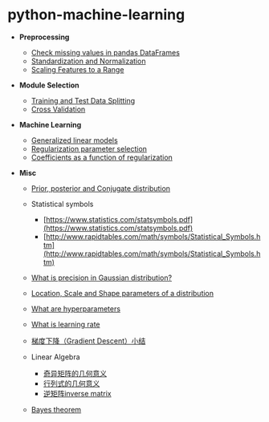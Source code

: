 # python-machine-learning

* **Preprocessing**

	+ [Check missing values in pandas DataFrames](check-missing-values-in-dataframe.ipynb)	
	+ [Standardization and Normalization](standardization-and-normalization.ipynb)
	+ [Scaling Features to a Range](scaling-features-to-a-range.ipynb)

* **Module Selection**

	+ [Training and Test Data Splitting](train-test-split.ipynb)
	+ [Cross Validation](cross-validation.ipynb)

* **Machine Learning**

	+ [Generalized linear models](generalized-linear-models.ipynb)
	+ [Regularization parameter selection](regularization-parameter-selection.ipynb)
	+ [Coefficients as a function of regularization](coefficients-and-regularization.ipynb)
	
* **Misc**
	
	+ [Prior, posterior and Conjugate distribution](https://stats.stackexchange.com/questions/58564/help-me-understand-bayesian-prior-and-posterior-distributions)
	+ Statistical symbols
		
		* [https://www.statistics.com/statsymbols.pdf](https://www.statistics.com/statsymbols.pdf)
		* [http://www.rapidtables.com/math/symbols/Statistical_Symbols.htm](http://www.rapidtables.com/math/symbols/Statistical_Symbols.htm)
	+ [What is precision in Gaussian distribution?](https://stats.stackexchange.com/questions/211419/whats-in-a-name-precision-inverse-of-variance)
	+ [Location, Scale and Shape parameters of a distribution](https://www.quora.com/What-is-meant-by-modelling-of-shape-scale-and-location-parameter-of-a-distribution)
	+ [What are hyperparameters](https://stats.stackexchange.com/questions/208225/whats-in-a-name-hyperparameters)
	+ [What is learning rate](https://www.quora.com/What-is-the-learning-rate-in-neural-networks)
	+ [梯度下降（Gradient Descent）小结](http://www.cnblogs.com/pinard/p/5970503.html)
	+ Linear Algebra
		* [奇异矩阵的几何意义](https://ask.julyedu.com/question/7239)
		* [行列式的几何意义](http://www.cnblogs.com/AndyJee/p/3491487.html)
		* [逆矩阵inverse matrix](http://blog.csdn.net/vernice/article/details/48506027)
	+ [Bayes theorem](bayes-theorem.ipnby)